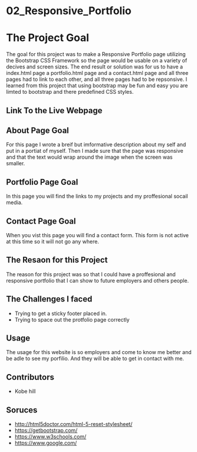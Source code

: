 # 02_Responsive_Portfolio

# The Project Goal

The goal for this project was to make a Responsive Portfolio page utilizing the Bootstrap CSS Framework so the page would be usable on a variety of decives and screen sizes. The end result or solution was for us to have a index.html page a portfolio.html page and a contact.html page and all three pages had to link to each other, and all three pages had to be repsonsive. I learned from this project that using bootstrap may be fun and easy you are limted to bootstrap and there predefined CSS styles.

## Link To the Live Webpage


## About Page Goal

For this page I wrote a breif but imformative description about my self and put in a portiat of myself. Then I made sure that the page was responsive and that the text would wrap around the image when the screen was smaller. 

## Portfolio Page Goal

In this page you will find the links to my projects and my proffesional socail media. 

## Contact Page Goal

When you vist this page you will find a contact form. This form is not active at this time so it will not go any where.

## The Resaon for this Project

The reason for this project was so that I could have a proffesional and responsive portfolio that I can show to future employers and others people. 

## The Challenges I faced

 * Trying to get a sticky footer placed in.
* Trying to space out the protfolio page correctly
        
## Usage

The usage for this website is so employers and come to know me better and be adle to see my porfilio. And they will be able to get in contact with me.



## Contributors
* Kobe hill

## Soruces
* http://html5doctor.com/html-5-reset-stylesheet/
* https://getbootstrap.com/
* https://www.w3schools.com/ 
* https://www.google.com/
        
    
